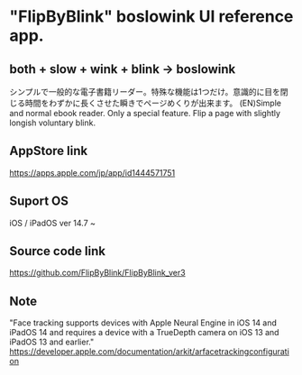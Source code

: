 # "FlipByBlink" boslowink UI reference app.

## both + slow + wink + blink → boslowink
シンプルで一般的な電子書籍リーダー。特殊な機能は1つだけ。意識的に目を閉じる時間をわずかに長くさせた瞬きでページめくりが出来ます。
(EN)Simple and normal ebook reader. Only a special feature. Flip a page with slightly longish voluntary blink.

## AppStore link
https://apps.apple.com/jp/app/id1444571751

## Suport OS
iOS / iPadOS ver 14.7 ~

## Source code link
https://github.com/FlipByBlink/FlipByBlink_ver3

## Note
"Face tracking supports devices with Apple Neural Engine in iOS 14 and iPadOS 14 and requires a device with a TrueDepth camera on iOS 13 and iPadOS 13 and earlier."
https://developer.apple.com/documentation/arkit/arfacetrackingconfiguration
